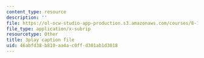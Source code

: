 ```yaml
---
content_type: resource
description: ''
file: https://ol-ocw-studio-app-production.s3.amazonaws.com/courses/8-13-14-experimental-physics-i-ii-junior-lab-fall-2016-spring-2017/46abfd38b810aa4ac0ffd301ab1d3018_3032010.srt
file_type: application/x-subrip
resourcetype: Other
title: 3play caption file
uid: 46abfd38-b810-aa4a-c0ff-d301ab1d3018
---
```

